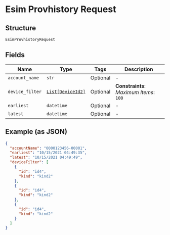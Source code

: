 
# Esim Provhistory Request

## Structure

`EsimProvhistoryRequest`

## Fields

| Name | Type | Tags | Description |
|  --- | --- | --- | --- |
| `account_name` | `str` | Optional | - |
| `device_filter` | [`List[DeviceId2]`](../../doc/models/device-id-2.md) | Optional | **Constraints**: *Maximum Items*: `100` |
| `earliest` | `datetime` | Optional | - |
| `latest` | `datetime` | Optional | - |

## Example (as JSON)

```json
{
  "accountName": "0000123456-00001",
  "earliest": "10/15/2021 04:49:35",
  "latest": "10/15/2021 04:49:49",
  "deviceFilter": [
    {
      "id": "id4",
      "kind": "kind2"
    },
    {
      "id": "id4",
      "kind": "kind2"
    },
    {
      "id": "id4",
      "kind": "kind2"
    }
  ]
}
```

